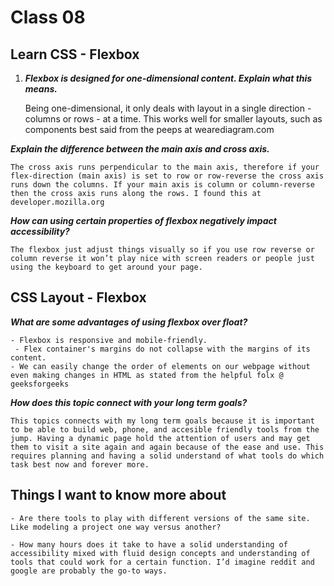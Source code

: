 # Class 08

## Learn CSS - Flexbox

1. ***Flexbox is designed for one-dimensional content. Explain what this means.***

	Being one-dimensional, it only deals with layout in a single direction - columns or rows - at a time. This works well for smaller layouts, such as components best said from the peeps at wearediagram.com

***Explain the difference between the main axis and cross axis.***

	The cross axis runs perpendicular to the main axis, therefore if your flex-direction (main axis) is set to row or row-reverse the cross axis runs down the columns. If your main axis is column or column-reverse then the cross axis runs along the rows. I found this at developer.mozilla.org

***How can using certain properties of flexbox negatively impact accessibility?***

	The flexbox just adjust things visually so if you use row reverse or column reverse it won’t play nice with screen readers or people just using the keyboard to get around your page. 

## CSS Layout - Flexbox

***What are some advantages of using flexbox over float?***

	- Flexbox is responsive and mobile-friendly.  
	 - Flex container's margins do not collapse with the margins of its content.  
	- We can easily change the order of elements on our webpage without even making changes in HTML as stated from the helpful folx @ geeksforgeeks 

***How does this topic connect with your long term goals?***

	This topics connects with my long term goals because it is important to be able to build web, phone, and accesible friendly tools from the jump. Having a dynamic page hold the attention of users and may get them to visit a site again and again because of the ease and use. This requires planning and having a solid understand of what tools do which task best now and forever more. 

## Things I want to know more about

	- Are there tools to play with different versions of the same site. Like modeling a project one way versus another?  
    
    - How many hours does it take to have a solid understanding of accessibility mixed with fluid design concepts and understanding of tools that could work for a certain function. I’d imagine reddit and google are probably the go-to ways. 
